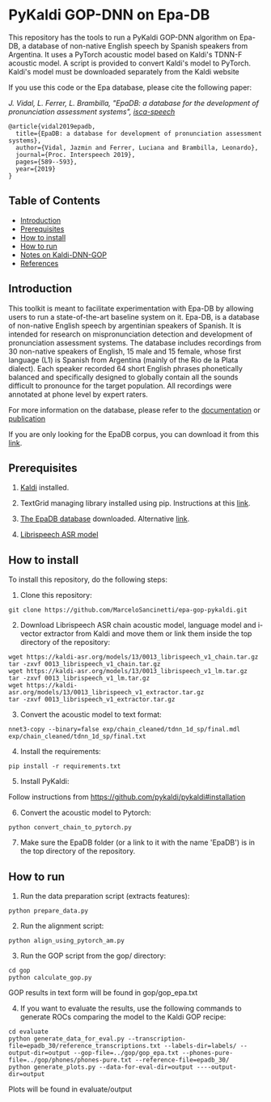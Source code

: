 # PyKaldi GOP-DNN on Epa-DB

This repository has the tools to run a PyKaldi GOP-DNN algorithm on Epa-DB, a database of non-native English speech by Spanish speakers from Argentina. It uses a PyTorch acoustic model based on Kaldi's TDNN-F acoustic model. A script is provided to convert Kaldi's model to PyTorch. Kaldi's model must be downloaded separately from the Kaldi website

If you use this code or the Epa database, please cite the following paper:

*J. Vidal, L. Ferrer, L. Brambilla, "EpaDB: a database for the development of pronunciation assessment systems", [isca-speech](https://www.isca-speech.org/archive/Interspeech_2019/abstracts/1839.html)*

```
@article{vidal2019epadb,
  title={EpaDB: a database for development of pronunciation assessment systems},
  author={Vidal, Jazmin and Ferrer, Luciana and Brambilla, Leonardo},
  journal={Proc. Interspeech 2019},
  pages={589--593},
  year={2019}
}
```


## Table of Contents
* [Introduction](#introduction)
* [Prerequisites](#prerequisites)
* [How to install](#how-to-install)
* [How to run](#how-to-run)
* [Notes on Kaldi-DNN-GOP](#Notes-on-Kaldi-DNN-GOP)
* [References](#references)


## Introduction

This toolkit is meant to facilitate experimentation with Epa-DB by allowing users to run a state-of-the-art baseline system on it.
Epa-DB, is a database of non-native English speech by argentinian speakers of Spanish. It is intended for research on mispronunciation detection
and development of pronunciation assessment systems.
The database includes recordings from 30 non-native speakers of English, 15 male and 15 female, whose first language (L1) is Spanish from Argentina (mainly of the Rio de la Plata dialect).
Each speaker recorded 64 short English phrases phonetically balanced and specifically designed to globally contain all the sounds difficult to pronounce for the target population.
All recordings were annotated at phone level by expert raters.

For more information on the database, please refer to the [documentation](https://drive.google.com/file/d/1jEvqeAXTLKRAYJXTQAvfsc3Qye6vOb5o/view?usp=sharing) or [publication](https://www.isca-speech.org/archive/Interspeech_2019/abstracts/1839.html)

If you are only looking for the EpaDB corpus, you can download it from this [link](https://drive.google.com/file/d/12wD6CzVagrwZQcMTgTxw2_7evjZmPQym/view?usp=sharing).


## Prerequisites

1. [Kaldi](http://kaldi-asr.org/) installed.

2. TextGrid managing library installed using pip. Instructions at this [link](https://pypi.org/project/praat-textgrids/).

3. [The EpaDB database](https://drive.google.com/file/d/1jEvqeAXTLKRAYJXTQAvfsc3Qye6vOb5o/view?usp=sharing) downloaded. Alternative [link](https://www.dropbox.com/s/m931q0vch1qhzzx/epadb.zip?dl=0).

4. [Librispeech ASR model](https://kaldi-asr.org/models/m13)


## How to install

To install this repository, do the following steps:

1. Clone this repository:
```
git clone https://github.com/MarceloSancinetti/epa-gop-pykaldi.git
```

2. Download Librispeech ASR chain acoustic model, language model and i-vector extractor from Kaldi and move them or link them inside the top directory of the repository:

```
wget https://kaldi-asr.org/models/13/0013_librispeech_v1_chain.tar.gz
tar -zxvf 0013_librispeech_v1_chain.tar.gz
wget https://kaldi-asr.org/models/13/0013_librispeech_v1_lm.tar.gz
tar -zxvf 0013_librispeech_v1_lm.tar.gz
wget https://kaldi-asr.org/models/13/0013_librispeech_v1_extractor.tar.gz
tar -zxvf 0013_librispeech_v1_extractor.tar.gz
```

3. Convert the acoustic model to text format:

```
nnet3-copy --binary=false exp/chain_cleaned/tdnn_1d_sp/final.mdl exp/chain_cleaned/tdnn_1d_sp/final.txt
```

4. Install the requirements:

```
pip install -r requirements.txt
```

5. Install PyKaldi:

Follow instructions from https://github.com/pykaldi/pykaldi#installation

6. Convert the acoustic model to Pytorch:

```
python convert_chain_to_pytorch.py
```

7. Make sure the EpaDB folder (or a link to it with the name 'EpaDB') is in the top directory of the repository.

## How to run


1. Run the data preparation script (extracts features):

```
python prepare_data.py
```

2. Run the alignment script:

```
python align_using_pytorch_am.py
```

3. Run the GOP script from the gop/ directory:

```
cd gop
python calculate_gop.py
```

GOP results in text form will be found in gop/gop_epa.txt

4. If you want to evaluate the results, use the following commands to generate ROCs comparing the model to the Kaldi GOP recipe:

```
cd evaluate
python generate_data_for_eval.py --transcription-file=epadb_30/reference_transcriptions.txt --labels-dir=labels/ --output-dir=output --gop-file=../gop/gop_epa.txt --phones-pure-file=../gop/phones/phones-pure.txt --reference-file=epadb_30/
python generate_plots.py --data-for-eval-dir=output ----output-dir=output
```
Plots will be found in evaluate/output